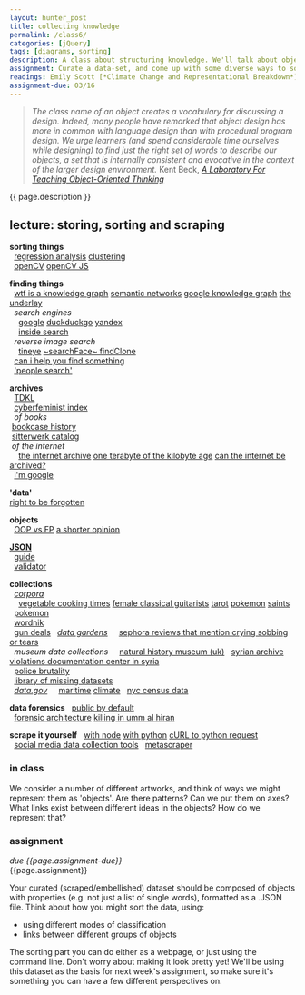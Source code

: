 ```yaml
---  
layout: hunter_post  
title: collecting knowledge  
permalink: /class6/  
categories: [jQuery]
tags: [diagrams, sorting]
description: A class about structuring knowledge. We'll talk about objects, data, libraries, scraping and the politics of taxonomy.
assignment: Curate a data-set, and come up with some diverse ways to sort it.
readings: Emily Scott [*Climate Change and Representational Breakdown*](https://averyreview.com/issues/16/archives-of-the-present-future)<br>Clayton Aldern [*Cartographers Without Borders*](https://logicmag.io/justice/cartographers-without-borders/)
assignment-due: 03/16
---  
```


> *The class name of an object creates a vocabulary for discussing a design. Indeed, many people have remarked that object design has more in common with language design than with procedural program design. We urge learners (and spend considerable time ourselves while designing) to find just the right set of words to describe our objects, a set that is internally consistent and evocative in the context of the larger design environment.*
> Kent Beck, [*A Laboratory For Teaching Object-Oriented Thinking*](http://worrydream.com/refs/Beck%20-%20%20A%20Laboratory%20For%20Teaching%20Object-Oriented%20Thinking.pdf)

{{ page.description }}

## lecture: storing, sorting and scraping

**sorting things**  
  [regression analysis](https://en.m.wikipedia.org/wiki/Regression_analysis) [clustering](https://en.wikipedia.org/wiki/K-means_clustering)  
  [openCV](https://opencv.org) [openCV JS](https://docs.opencv.org/3.4/d5/d10/tutorial_js_root.html)  

**finding things**  
  [wtf is a knowledge graph](https://hackernoon.com/wtf-is-a-knowledge-graph-a16603a1a25f) [semantic networks](https://upload.wikimedia.org/wikipedia/commons/thumb/6/67/Semantic_Net.svg/640px-Semantic_Net.svg.png) [google knowledge graph](https://googleblog.blogspot.co.uk/2012/05/introducing-knowledge-graph-things-not.html) [the underlay](https://underlay.mit.edu)  
  *search engines*    
    [google]() [duckduckgo]() [yandex](https://yandex.com)  
    [inside search](https://blog.google/products/search/)  
  *reverse image search*  
    [tineye](https://tineye.com) [~searchFace~ findClone](https://www.bellingcat.com/resources/how-tos/2019/02/19/using-the-new-russian-facial-recognition-site-searchface-ru/)  
  [can i help you find something](http://rostenwoo.biz/index.php/abouthaystacks)  
  ['people search'](https://docs.google.com/spreadsheets/d/1nDWmjCBvQE6N1TDv6RvAjo6oeSCRCIiWjG7502OG48I/edit#gid=0)  

**archives**  
  [TDKL](http://www.tkdl.res.in)  
  [cyberfeminist index](https://docs.google.com/spreadsheets/d/1q_ZlbZhstBTfnZL4QP11ebivXgsvrf8shuG-QX146nw/edit?usp=sharing)  
  *of books*  
 [bookcase history](http://www.harvarddesignmagazine.org/issues/43/before-billy-a-brief-history-of-the-bookcase)  
 [sitterwerk catalog](https://www.sitterwerk-katalog.ch/books)  
 *of the internet*  
    [the internet archive](https://archive.org/index.php) [one terabyte of the kilobyte age](https://blog.geocities.institute) [can the internet be archived?](https://www.newyorker.com/magazine/2015/01/26/cobweb)  
  [i'm google](https://dinakelberman.tumblr.com)  

**'data'**  
[right to be forgotten](https://techcrunch.com/2014/07/04/digital-theatre/)  

**objects**  
  [OOP vs FP](https://www.codenewbie.org/blogs/object-oriented-programming-vs-functional-programming) [a shorter opinion](http://blog.fogus.me/2013/07/22/fp-vs-oo-from-the-trenches/)  

[**JSON**](https://www.json.org/json-en.html)  
  [guide](https://www.tutorialspoint.com/json/json_quick_guide.htm)  
  [validator](https://jsonformatter.curiousconcept.com)  

**collections**  
  [*corpora*](https://github.com/dariusk/corpora)  
    [vegetable cooking times](https://github.com/dariusk/corpora/blob/master/data/foods/vegetable_cooking_times.json) [female classical guitarists](https://github.com/dariusk/corpora/blob/master/data/music/female_classical_guitarists.json) [tarot](https://github.com/dariusk/corpora/blob/master/data/divination/tarot_interpretations.json) [pokemon](https://github.com/dariusk/corpora/blob/master/data/games/pokemon.json) [saints](https://github.com/dariusk/corpora/blob/master/data/religion/christian_saints.json)  
  [pokemon](https://github.com/fanzeyi/pokemon.json)  
  [wordnik](https://developer.wordnik.com/docs)  
  [gun deals](https://docs.google.com/spreadsheets/d/1UioHw4TSPUh1P4fRiVhuw9m66FTXNVL06s-2Tihal_o/edit#gid=0)
  [*data gardens*](https://github.com/everestpipkin/datagardens)
    [sephora reviews that mention crying sobbing or tears](https://github.com/everestpipkin/datagardens/tree/master/students/khanniie/5_newDataSet)  
  *museum data collections*
    [natural history museum (uk)](https://data.nhm.ac.uk)
  [syrian archive](https://syrianarchive.org/en/collections) [violations documentation center in syria](http://www.vdc-sy.info/index.php/en/martyrs)  
  [police brutality](https://www.theguardian.com/us-news/ng-interactive/2015/jun/01/the-counted-police-killings-us-database)  
  [library of missing datasets](http://mimionuoha.com/the-library-of-missing-datasets/)  
  [*data.gov*](https://www.data.gov)
    [maritime](https://www.data.gov/maritime/) [climate](https://catalog.data.gov/dataset?groups=climate5434&#topic=climate_navigation)
  [nyc census data](https://popfactfinder.planning.nyc.gov/#12.25/40.724/-73.9868)

**data forensics**
  [public by default](https://publicbydefault.fyi)  
  [forensic architecture](https://forensic-architecture.org) [killing in umm al hiran](https://forensic-architecture.org/investigation/killing-in-umm-al-hiran)  

**scrape it yourself**
  [with node](https://www.freecodecamp.org/news/the-ultimate-guide-to-web-scraping-with-node-js-daa2027dcd3/) [with python](https://hackernoon.com/web-scraping-tutorial-with-python-tips-and-tricks-db070e70e071) [cURL to python request](https://curl.trillworks.com)  
  [social media data collection tools](http://socialmediadata.wikidot.com)
  [metascraper](https://metascraper.js.org/#/)  

### in class  
We consider a number of different artworks, and think of ways we might represent them as 'objects'. Are there patterns? Can we put them on axes? What links exist between different ideas in the objects? How do we represent that?

### assignment  
*due {{page.assignment-due}}*<br>
{{page.assignment}}

Your curated (scraped/embellished) dataset should be composed of objects with properties (e.g. not just a list of single words), formatted as a .JSON file. Think about how you might sort the data, using:

* using different modes of classification
* links between different groups of objects

The sorting part you can do either as a webpage, or just using the command line. Don't worry about making it look pretty yet! We'll be using this dataset as the basis for next week's assignment, so make sure it's something you can have a few different perspectives on.

